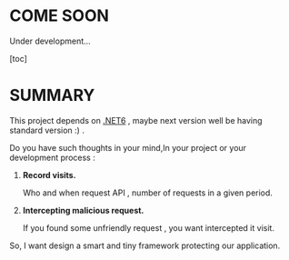 # COME SOON

Under development...



[toc]

# SUMMARY

This project depends on [.NET6](https://dotnet.microsoft.com/en-us/download/dotnet/6.0) , maybe next version well be having standard version :) .

Do you have such thoughts in your mind,In your project or your development process : 

1. **Record visits.**

   Who and when request API , number of requests in a given period.

2. **Intercepting malicious request.** 

   If you found some unfriendly request , you want intercepted it visit.



So, I want design a smart and tiny framework protecting our application.